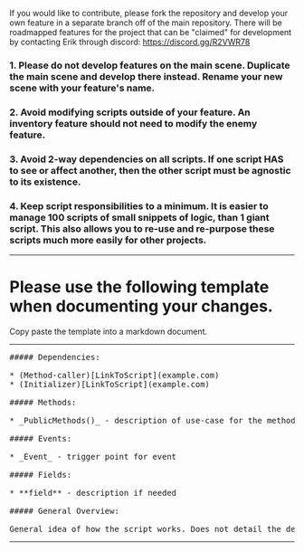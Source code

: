 If you would like to contribute, please fork the repository and develop your own feature in a separate branch off of the main repository.
There will be roadmapped features for the project that can be "claimed" for development by contacting Erik through discord: https://discord.gg/R2VWR78

### 1. Please do not develop features on the main scene. Duplicate the main scene and develop there instead. Rename your new scene with your feature's name.

### 2. Avoid modifying scripts outside of your feature. An inventory feature should not need to modify the enemy feature.

### 3. Avoid 2-way dependencies on all scripts. If one script HAS to see or affect another, then the other script must be agnostic to its existence.

### 4. Keep script responsibilities to a minimum. It is easier to manage 100 scripts of small snippets of logic, than 1 giant script. This also allows you to re-use and re-purpose these scripts much more easily for other projects.

***

# Please use the following template when documenting your changes.
Copy paste the template into a markdown document.

***
<pre>
##### Dependencies:

* (Method-caller)[LinkToScript](example.com)
* (Initializer)[LinkToScript](example.com)

##### Methods:

* _PublicMethods()_ - description of use-case for the method

##### Events:

* _Event_ - trigger point for event

##### Fields:

* **field** - description if needed

##### General Overview:

General idea of how the script works. Does not detail the dependencies.
</pre>

***
